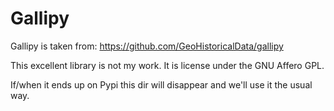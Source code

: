 # Gallipy
Gallipy is taken from:
https://github.com/GeoHistoricalData/gallipy

This excellent library is not my work.  It is license under the GNU Affero GPL.

If/when it ends up on Pypi this dir will disappear and we'll use it the usual way.
